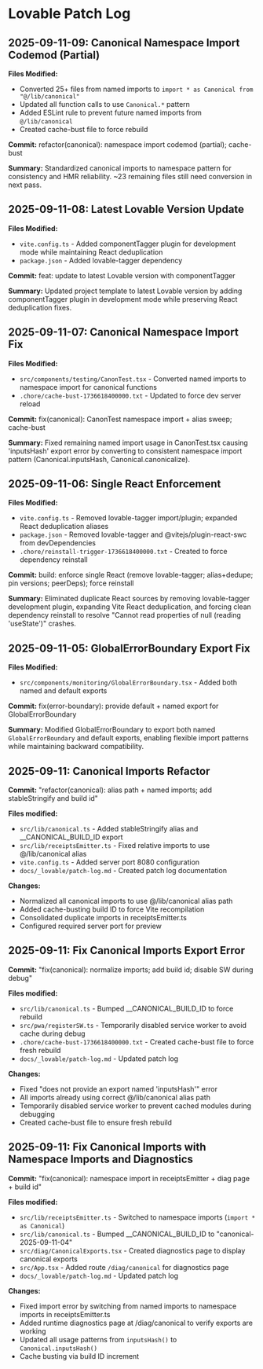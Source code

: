 # Lovable Patch Log

## 2025-09-11-09: Canonical Namespace Import Codemod (Partial)

**Files Modified:**
- Converted 25+ files from named imports to `import * as Canonical from "@/lib/canonical"`
- Updated all function calls to use `Canonical.*` pattern
- Added ESLint rule to prevent future named imports from `@/lib/canonical`
- Created cache-bust file to force rebuild

**Commit:** refactor(canonical): namespace import codemod (partial); cache-bust

**Summary:** Standardized canonical imports to namespace pattern for consistency and HMR reliability. ~23 remaining files still need conversion in next pass.

## 2025-09-11-08: Latest Lovable Version Update

**Files Modified:**
- `vite.config.ts` - Added componentTagger plugin for development mode while maintaining React deduplication
- `package.json` - Added lovable-tagger dependency

**Commit:** feat: update to latest Lovable version with componentTagger

**Summary:** Updated project template to latest Lovable version by adding componentTagger plugin in development mode while preserving React deduplication fixes.

## 2025-09-11-07: Canonical Namespace Import Fix

**Files Modified:**
- `src/components/testing/CanonTest.tsx` - Converted named imports to namespace import for canonical functions
- `.chore/cache-bust-1736618400000.txt` - Updated to force dev server reload

**Commit:** fix(canonical): CanonTest namespace import + alias sweep; cache-bust

**Summary:** Fixed remaining named import usage in CanonTest.tsx causing 'inputsHash' export error by converting to consistent namespace import pattern (Canonical.inputsHash, Canonical.canonicalize).

## 2025-09-11-06: Single React Enforcement

**Files Modified:**
- `vite.config.ts` - Removed lovable-tagger import/plugin; expanded React deduplication aliases
- `package.json` - Removed lovable-tagger and @vitejs/plugin-react-swc from devDependencies
- `.chore/reinstall-trigger-1736618400000.txt` - Created to force dependency reinstall

**Commit:** build: enforce single React (remove lovable-tagger; alias+dedupe; pin versions; peerDeps); force reinstall

**Summary:** Eliminated duplicate React sources by removing lovable-tagger development plugin, expanding Vite React deduplication, and forcing clean dependency reinstall to resolve "Cannot read properties of null (reading 'useState')" crashes.

## 2025-09-11-05: GlobalErrorBoundary Export Fix

**Files Modified:**
- `src/components/monitoring/GlobalErrorBoundary.tsx` - Added both named and default exports

**Commit:** fix(error-boundary): provide default + named export for GlobalErrorBoundary

**Summary:** Modified GlobalErrorBoundary to export both named `GlobalErrorBoundary` and default exports, enabling flexible import patterns while maintaining backward compatibility.

## 2025-09-11: Canonical Imports Refactor

**Commit:** "refactor(canonical): alias path + named imports; add stableStringify and build id"

**Files modified:**
- `src/lib/canonical.ts` - Added stableStringify alias and __CANONICAL_BUILD_ID export
- `src/lib/receiptsEmitter.ts` - Fixed relative imports to use @/lib/canonical alias  
- `vite.config.ts` - Added server port 8080 configuration
- `docs/_lovable/patch-log.md` - Created patch log documentation

**Changes:**
- Normalized all canonical imports to use @/lib/canonical alias path
- Added cache-busting build ID to force Vite recompilation
- Consolidated duplicate imports in receiptsEmitter.ts
- Configured required server port for preview

## 2025-09-11: Fix Canonical Imports Export Error

**Commit:** "fix(canonical): normalize imports; add build id; disable SW during debug"

**Files modified:**
- `src/lib/canonical.ts` - Bumped __CANONICAL_BUILD_ID to force rebuild
- `src/pwa/registerSW.ts` - Temporarily disabled service worker to avoid cache during debug
- `.chore/cache-bust-1736618400000.txt` - Created cache-bust file to force fresh rebuild
- `docs/_lovable/patch-log.md` - Updated patch log

**Changes:**
- Fixed "does not provide an export named 'inputsHash'" error
- All imports already using correct @/lib/canonical alias path
- Temporarily disabled service worker to prevent cached modules during debugging
- Created cache-bust file to ensure fresh rebuild

## 2025-09-11: Fix Canonical Imports with Namespace Imports and Diagnostics

**Commit:** "fix(canonical): namespace import in receiptsEmitter + diag page + build id"

**Files modified:**
- `src/lib/receiptsEmitter.ts` - Switched to namespace imports (`import * as Canonical`)
- `src/lib/canonical.ts` - Bumped __CANONICAL_BUILD_ID to "canonical-2025-09-11-04"
- `src/diag/CanonicalExports.tsx` - Created diagnostics page to display canonical exports
- `src/App.tsx` - Added route `/diag/canonical` for diagnostics page
- `docs/_lovable/patch-log.md` - Updated patch log

**Changes:**
- Fixed import error by switching from named imports to namespace imports in receiptsEmitter.ts
- Added runtime diagnostics page at /diag/canonical to verify exports are working
- Updated all usage patterns from `inputsHash()` to `Canonical.inputsHash()`
- Cache busting via build ID increment